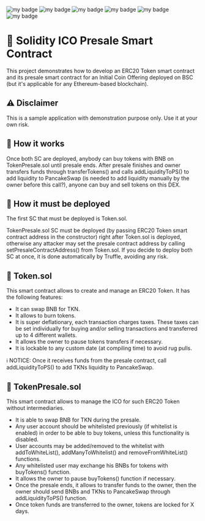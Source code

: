 ![my badge](https://badgen.net/badge/license/MIT/green) ![my badge](https://badgen.net/badge/version/v0.0.1/green) ![my badge](https://badgen.net/badge/icon/v8.5.5/green?icon=npm&label) ![my badge](https://badgen.net/badge/nodejs/v16.15.0/green) ![my badge](https://badgen.net/badge/truffle/v5.5.9/green) ![my badge](https://badgen.net/badge/solidity-compiler/v0.8.13/green)

# 🔖 Solidity ICO Presale Smart Contract

This project demonstrates how to develop an ERC20 Token smart contract and its presale smart contract for an Initial Coin Offering deployed on BSC (but it's applicable for any Ethereum-based blockchain).

## ⚠ Disclaimer

This is a sample application with demonstration purpose only. Use it at your own risk.

## 📖 How it works

Once both SC are deployed, anybody can buy tokens with BNB on TokenPresale.sol until presale ends. After presale finishes and owner transfers funds through transferTokens() and calls addLiquidityToPS() to add liquidity to PancakeSwap (is needed to add liquidity manually by the owner before this call?), anyone can buy and sell tokens on this DEX.

## 🔧 How it must be deployed

The first SC that must be deployed is Token.sol.

TokenPresale.sol SC must be deployed (by passing ERC20 Token smart contract address in the constructor) right after Token.sol is deployed, otherwise any attacker may set the presale contract address by calling setPresaleContractAddress() from Token.sol.
If you decide to deploy both SC at once, it is done automatically by Truffle, avoiding any risk.

## 📄 Token.sol

This smart contract allows to create and manage an ERC20 Token. It has the following features:

*   It can swap BNB for TKN.
*   It allows to burn tokens.
*   It is super deflationary, each transaction charges taxes. These taxes can be set individually for buying and/or selling transactions and transferred up to 4 different wallets.
*   It allows the owner to pause tokens transfers if necessary.
*   It is lockable to any custom date (at compiling time) to avoid rug pulls.

ℹ NOTICE: Once it receives funds from the presale contract, call addLiquidityToPS() to add TKNs liquidity to PancakeSwap.

## 📄 TokenPresale.sol

This smart contract allows to manage the ICO for such ERC20 Token without intermediaries.
*   It is able to swap BNB for TKN during the presale.
*   Any user account should be whitelisted previously (if whitelist is enabled) in order to be able to buy tokens, unless this functionality is disabled.
*   User accounts may be added/removed to the whitelist with addToWhiteList(), addManyToWhitelist() and removeFromWhiteList() functions.
*   Any whitelisted user may exchange his BNBs for tokens with buyTokens() function.
*   It allows the owner to pause buyTokens() function if necessary.
*   Once the presale ends, it allows to transfer funds to the owner, then the owner should send BNBs and TKNs to PancakeSwap through addLiquidityToPS() function.
*   Once token funds are transferred to the owner, tokens are locked for X days.

